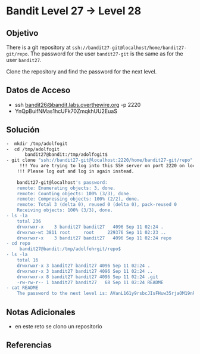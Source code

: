 # Bandit Level 27 → Level 28

## Objetivo
There is a git repository at `ssh://bandit27-git@localhost/home/bandit27-git/repo`. The password for the user `bandit27-git` is the same as for the user `bandit27`.

Clone the repository and find the password for the next level.

## Datos de Acceso
- ssh bandit26@bandit.labs.overthewire.org -p 2220
- YnQpBuifNMas1hcUFk70ZmqkhUU2EuaS

## Solución 
```BASH
-  mkdir /tmp/adolfogit
-  cd /tmp/adolfogit
       bandit27@bandit:/tmp/adolfogit$
- git clone "ssh://bandit27-git@localhost:2220/home/bandit27-git/repo"
     !!! You are trying to log into this SSH server on port 2220 on localhost.
	!!! Please log out and log in again instead.
	
	bandit27-git@localhost's password:
	remote: Enumerating objects: 3, done.
	remote: Counting objects: 100% (3/3), done.
	remote: Compressing objects: 100% (2/2), done.
	remote: Total 3 (delta 0), reused 0 (delta 0), pack-reused 0
	Receiving objects: 100% (3/3), done.
- ls -la
	total 236
	drwxrwxr-x    3 bandit27 bandit27   4096 Sep 11 02:24 .
	drwxrwx-wt 3811 root     root     229376 Sep 11 02:23 ..
	drwxrwxr-x    3 bandit27 bandit27   4096 Sep 11 02:24 repo
- cd repo
     bandit27@bandit:/tmp/adolfohrgit/repo$
- ls -la
	total 16
	drwxrwxr-x 3 bandit27 bandit27 4096 Sep 11 02:24 .
	drwxrwxr-x 3 bandit27 bandit27 4096 Sep 11 02:24 ..
	drwxrwxr-x 8 bandit27 bandit27 4096 Sep 11 02:24 .git
	-rw-rw-r-- 1 bandit27 bandit27   68 Sep 11 02:24 README
- cat README
    The password to the next level is: AVanL161y9rsbcJIsFHuw35rjaOM19nR
```
## Notas Adicionales
- en este reto se clono un repositorio
## Referencias